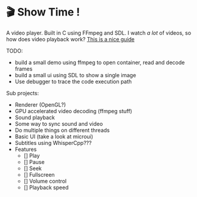 # 🎬 Show Time !
A video player. Built in C using FFmpeg and SDL.
I watch *a lot* of videos, so how does video playback work?
[This is a nice guide](http://dranger.com/ffmpeg/tutorial01.html)

TODO:
- build a small demo using ffmpeg to open container, read and decode frames
- build a small ui using SDL to show a single image
- Use debugger to trace the code execution path

Sub projects:
- Renderer (OpenGL?)
- GPU accelerated video decoding (ffmpeg stuff)
- Sound playback
- Some way to sync sound and video
- Do multiple things on different threads
- Basic UI (take a look at microui)
- Subtitles using WhisperCpp???
- Features
    - [] Play
    - [] Pause
    - [] Seek
    - [] Fullscreen
    - [] Volume control
    - [] Playback speed